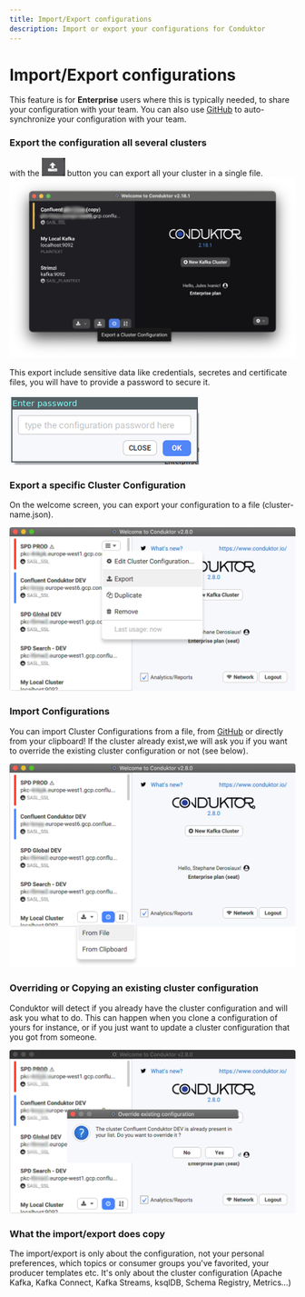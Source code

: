```yaml
---
title: Import/Export configurations
description: Import or export your configurations for Conduktor
---
```


# Import/Export configurations

This feature is for **Enterprise** users where this is typically needed, to share your configuration with your team.
You can also use [GitHub](/desktop/kafka-cluster-connection/import-export/github-enterprise) to auto-synchronize your configuration with your team.

### Export the configuration all several clusters

with the ![](../../assets/config/import-export/upload.png) button you can export all your cluster in a single file.
![](../../assets/config/import-export/blur-export.png)

This export include sensitive data like credentials, secretes and certificate files, you will have to provide a password to secure it.

![](../../assets/config/import-export/password.png)

### Export a specific Cluster Configuration

On the welcome screen, you can export your configuration to a file \(cluster-name.json\).

![](../../assets/config/import-export/1-export.png)

### Import Configurations

You can import Cluster Configurations from a file, from [GitHub](/desktop/kafka-cluster-connection/import-export/github-enterprise) or directly from your clipboard!
If the cluster already exist,we will ask you if you want to override the existing cluster configuration or not \(see below\).

![](../../assets/config/import-export/2-import.png)

### Overriding or Copying an existing cluster configuration

Conduktor will detect if you already have the cluster configuration and will ask you what to do. This can happen when you clone a configuration of yours for instance, or if you just want to update a cluster configuration that you got from someone.

![](../../assets/config/import-export/3-override.png)

### What the import/export does copy

The import/export is only about the configuration, not your personal preferences, which topics or consumer groups you've favorited, your producer templates etc. It's only about the cluster configuration \(Apache Kafka, Kafka Connect, Kafka Streams, ksqlDB, Schema Registry, Metrics...\)
